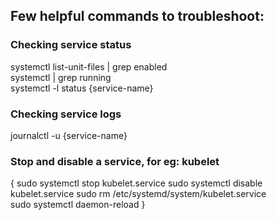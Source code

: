 ## Few helpful commands to troubleshoot:  

### Checking service status  
systemctl list-unit-files | grep enabled  
systemctl | grep running  
systemctl -l status {service-name}  

### Checking service logs  
journalctl -u {service-name}  

### Stop and disable a service, for eg: kubelet  
{ 
  sudo systemctl stop kubelet.service
  sudo systemctl disable kubelet.service
  sudo rm /etc/systemd/system/kubelet.service  
  sudo systemctl daemon-reload
}